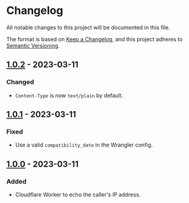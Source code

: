 # Changelog

All notable changes to this project will be documented in this file.

The format is based on [Keep a Changelog](https://keepachangelog.com/en/1.0.0/),
and this project adheres to [Semantic Versioning](https://semver.org/spec/v2.0.0.html).

## [1.0.2] - 2023-03-11

### Changed

- `Content-Type` is now `text/plain` by default.

## [1.0.1] - 2023-03-11

### Fixed

- Use a valid `compatibility_date` in the Wrangler config.

## [1.0.0] - 2023-03-11

### Added

- Cloudflare Worker to echo the caller's IP address.

[1.0.2]: https://github.com/AverageHelper/ip-echo-cloudflare/compare/v1.0.1...v1.0.2
[1.0.1]: https://github.com/AverageHelper/ip-echo-cloudflare/compare/v1.0.0...v1.0.1
[1.0.0]: https://github.com/AverageHelper/ip-echo-cloudflare/releases/tag/v1.0.0
